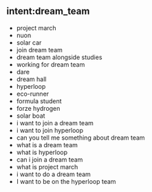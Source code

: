 ## intent:dream_team
- project march
- nuon
- solar car
- join dream team
- dream team alongside studies
- working for dream team
- dare
- dream hall
- hyperloop
- eco-runner
- formula student
- forze hydrogen
- solar boat
- i want to join a dream team
- i want to join hyperloop
- can you tell me something about dream team
- what is a dream team
- what is hyperloop
- can i join a dream team
- what is project march
- i want to do a dream team
- I want to be on the hyperloop team